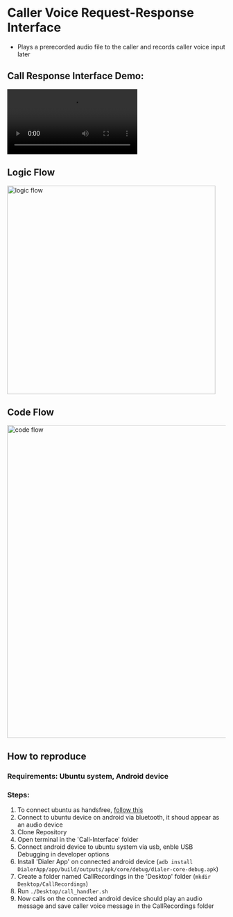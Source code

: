 # Caller Voice Request-Response Interface
- Plays a prerecorded audio file to the caller and records caller voice input later

## Call Response Interface Demo:
<video src="https://github.com/user-attachments/assets/35e05298-a1ef-47f5-a2ea-d81375fa492e" style="max-width: 100%;">Demo Video</video>

## Logic Flow
<img src="https://github.com/user-attachments/assets/38691b86-39eb-4d6c-9e60-42240da08091" alt="logic flow" height="480">

## Code Flow
<img src="https://github.com/user-attachments/assets/987a0f67-5f7f-4017-b3a8-f101abde1dde" alt="code flow" height="720">

## How to reproduce
### Requirements: Ubuntu system, Android device
### Steps:
1. To connect ubuntu as handsfree, [follow this](https://askubuntu.com/a/1512854)
2. Connect to ubuntu device on android via bluetooth, it shoud appear as an audio device
3. Clone Repository
4. Open terminal in the 'Call-Interface' folder
5. Connect android device to ubuntu system via usb, enble USB Debugging in developer options
6. Install 'Dialer App' on connected android device (```adb install DialerApp/app/build/outputs/apk/core/debug/dialer-core-debug.apk```)
7. Create a folder named CallRecordings in the 'Desktop' folder (```mkdir Desktop/CallRecordings```)
8. Run ```./Desktop/call_handler.sh```
9. Now calls on the connected android device should play an audio message and save caller voice message in the CallRecordings folder
